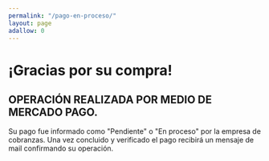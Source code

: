 ```yaml
---
permalink: "/pago-en-proceso/"
layout: page
adallow: 0
---
```


# ¡Gracias por su compra!
## OPERACIÓN REALIZADA POR MEDIO DE MERCADO PAGO.

Su pago fue informado como "Pendiente" o "En proceso" por la empresa de cobranzas. Una vez concluido y verificado el pago recibirá un mensaje de mail confirmando su operación.

 